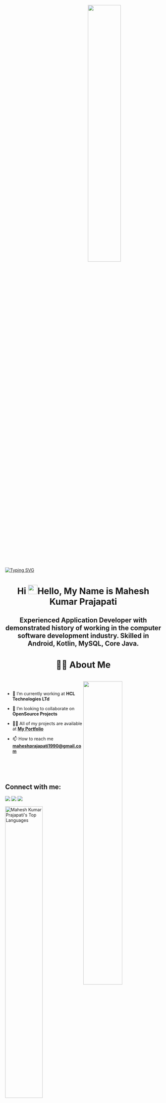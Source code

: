 <p align="center"><a href="#"><img style="margin-left:27%" width="46%" align="center" height="auto" src="https://sagarmude.netlify.app/static/media/about.5e4e5236.svg" height="175px"/></a></p>

[![Typing SVG](https://readme-typing-svg.herokuapp.com?font=Architects+Daughter&color=22EBF7&size=25&center=false&lines=)](https://git.io/typing-svg)

<h1 align="center">Hi <img src="https://raw.githubusercontent.com/MartinHeinz/MartinHeinz/master/wave.gif" width="30px">Hello, My Name is Mahesh Kumar Prajapati</h1>
<h2 align="center">Experienced Application Developer with demonstrated history of working in the computer software development industry. Skilled in Android, Kotlin, MySQL, Core Java.</h2>




 <h1 align="center" > 🙋‍♂️ About Me </h1>


</br>

 <img  src="https://camo.githubusercontent.com/992babdffd8c74a1502de375fbdf7e4d54773242/68747470733a2f2f6d656469612e67697068792e636f6d2f6d656469612f53576f536b4e36447854737a71494b4571762f67697068792e676966" align="right" width="50%" /> 
<br/>


- 🔭 I’m currently working at **HCL Technologies LTd**

- 💞️  I’m looking to collaborate on **OpenSource Projects**
- 👨‍💻 All of my projects are available at **[My Portfolio](https://manishchouhan.vercel.app/)**


- 📫 How to reach me **maheshprajapati1990@gmail.com**

<br/>
<br/>


<br/>
  
  

    
## Connect with me:

<p align="center">

<a href = "https://www.linkedin.com/in/mahesh-kumar-prajapati-76a03847/"><img src="https://img.icons8.com/fluent/48/000000/linkedin.png"/></a>
<a href = "https://twitter.com/mahesh_kp90"><img src="https://img.icons8.com/fluent/48/000000/twitter.png"/></a>
<a href = "https://www.facebook.com/maheshknmiet"><img src="https://img.icons8.com/fluent/48/000000/facebook.png"/></a> 
</p>
    

<a href="https://github.com/MaheshKumarPrajapati/github-readme-stats" >
  <img   alt="Mahesh Kumar Prajapati's Top Languages" style="width:49%" src="https://github-readme-stats.vercel.app/api?username=MaheshKumarPrajapati&show_icons=true&count_private=true&theme=react&hide_border=true&bg_color=0D1117" />
  </a>
  
  <a href="https://github.com/MaheshKumarPrajapati/github-readme-stats">
  <img   alt="Mahesh Kumar Prajapati's Top Languages" style="width:49%"  src="https://github-readme-stats.vercel.app/api/top-langs/?username=MaheshKumarPrajapati&langs_count=8&count_private=true&layout=compact&theme=react&hide_border=true&bg_color=0D1117" />
  </a>
  
  
  
  
  #


[![trophy](https://github-profile-trophy.vercel.app/?username=MaheshKumarPrajapati)](https://github.com/ryo-ma/github-profile-trophy)



#
<h1> 🚀 Languages and Tools:</h1>


<div align="center"> 
    <a href="https://reactjs.org/" target="_blank"> <img src="https://img.icons8.com/color/48/000000/android-os.png"/> </a>
    <a href="https://developer.mozilla.org/en-US/docs/Web/JavaScript" target="_blank"> <img src="https://img.icons8.com/color/48/000000/java.png"/> </a> 
    <a href="https://www.w3.org/html/" target="_blank"> <img src="https://img.icons8.com/color/48/000000/kotlin.png"/> </a> 
    <a href="https://www.w3schools.com/css/" target="_blank"> <img src="https://img.icons8.com/color/48/000000/android-studio.png"/> </a> 
    <a href="https://getbootstrap.com" target="_blank"> <img src="https://img.icons8.com/color/48/000000/firebase.png"/> </a>  
 <a href="https://getbootstrap.com" target="_blank"> <img src="https://img.icons8.com/color/48/000000/dart.png"/> </a> 
  <a href="https://getbootstrap.com" target="_blank"> <img src="https://img.icons8.com/color/48/000000/flutter.png"/> </a> 
    <a href="https://postman.com" target="_blank"> <img src="https://www.vectorlogo.zone/logos/getpostman/getpostman-icon.svg" alt="postman" width="45" height="45"/> </a>   
    <a href="https://git-scm.com/" target="_blank"> <img src="https://img.icons8.com/color/48/000000/git.png"/> </a> 
    <a href="https://icons8.com/icon/111953/json"><img src="https://img.icons8.com/material-outlined/48/000000/json.png"/></a>
</div>



<p align="center">
    <a href="https://github.com/MaheshKumarPrajapati/github-readme-streak-stats">
        <img title="🔥 Get streak stats for your profile at git.io/streak-stats" alt="Mahesh Kumar Prajapati's streak" src="https://github-readme-streak-stats.herokuapp.com/?user=MaheshKumarPrajapati&theme=black-ice&hide_border=true&stroke=0000&background=060A0CD0"/>
    </a>
</p>


<h1 align="center">My Github Status : <img src="https://c.tenor.com/I5iY9Hj8YGQAAAAi/kroppa-digital.gif" height="50px" width="50px"/> </h1>

<img alt="Mahesh Kumar Prajapati's Activity Graph" src="https://activity-graph.herokuapp.com/graph?username=MaheshKumarPrajapati&bg_color=0D1117&color=5BCDEC&line=5BCDEC&point=FFFFFF&hide_border=true" />


## ❤ Views and Followers

<a href="https://github.com/MaheshKumarPrajapati">
    <img src="https://komarev.com/ghpvc/?username=MaheshKumarPrajapati">
</a>
<a href="https://github.com/MaheshKumarPrajapati"><img src="https://img.shields.io/github/followers/MaheshKumarPrajapati?label=Followers&style=social" alt="GitHub Badge"></a>
